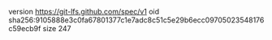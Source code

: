 version https://git-lfs.github.com/spec/v1
oid sha256:9105888e3c0fa67801377c1e7adc8c51c5e29b6ecc09705023548176c59ecb9f
size 247
